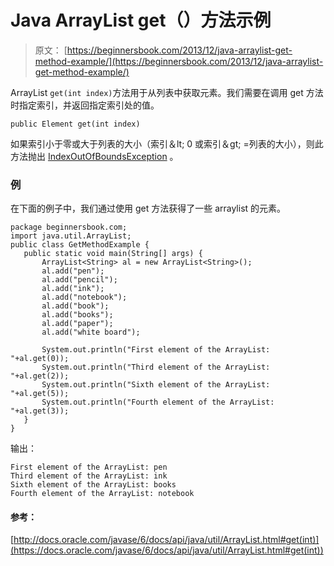 # Java ArrayList get（）方法示例

> 原文： [https://beginnersbook.com/2013/12/java-arraylist-get-method-example/](https://beginnersbook.com/2013/12/java-arraylist-get-method-example/)

ArrayList `get(int index)`方法用于从列表中获取元素。我们需要在调用 get 方法时指定索引，并返回指定索引处的值。

`public Element get(int index)`

如果索引小于零或大于列表的大小（索引＆lt; 0 或索引＆gt; =列表的大小），则此方法抛出 [IndexOutOfBoundsException](https://docs.oracle.com/javase/6/docs/api/java/lang/IndexOutOfBoundsException.html) 。

### 例

在下面的例子中，我们通过使用 get 方法获得了一些 arraylist 的元素。

```
package beginnersbook.com;
import java.util.ArrayList;
public class GetMethodExample {
   public static void main(String[] args) {
       ArrayList<String> al = new ArrayList<String>();
       al.add("pen");
       al.add("pencil");
       al.add("ink");
       al.add("notebook");
       al.add("book");
       al.add("books");
       al.add("paper");
       al.add("white board");

       System.out.println("First element of the ArrayList: "+al.get(0));
       System.out.println("Third element of the ArrayList: "+al.get(2));
       System.out.println("Sixth element of the ArrayList: "+al.get(5));
       System.out.println("Fourth element of the ArrayList: "+al.get(3));
   }
}
```

输出：

```
First element of the ArrayList: pen
Third element of the ArrayList: ink
Sixth element of the ArrayList: books
Fourth element of the ArrayList: notebook
```

#### 参考：

[http://docs.oracle.com/javase/6/docs/api/java/util/ArrayList.html#get(int)](https://docs.oracle.com/javase/6/docs/api/java/util/ArrayList.html#get(int))